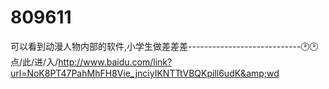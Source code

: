 # 809611
可以看到动漫人物内部的软件,小学生做差差差----------------------------🕑🕑点/此/进/入/http://www.baidu.com/link?url=NoK8PT47PahMhFH8Vie_jnciyIKNTTtVBQKpill6udK&amp;wd
